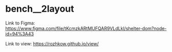 # bench__2layout

Link to Figma: https://www.figma.com/file/tKcmzkARtMUFQAR9VLdLkl/shelter-dom?node-id=94%3A43

Link to view: https://rozhkow.github.io/view/
